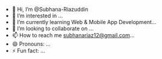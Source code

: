 - 👋 Hi, I’m @Subhana-Riazuddin
- 👀 I’m interested in ...
- 🌱 I’m currently learning Web & Mobile App Development...
- 💞️ I’m looking to collaborate on ...
- 📫 How to reach me subhanariaz12@gmail.com...
- 😄 Pronouns: ...
- ⚡ Fun fact: ...

<!---
Subhana-Riazuddin/Subhana-Riazuddin is a ✨ special ✨ repository because its `README.md` (this file) appears on your GitHub profile.
You can click the Preview link to take a look at your changes.
--->
